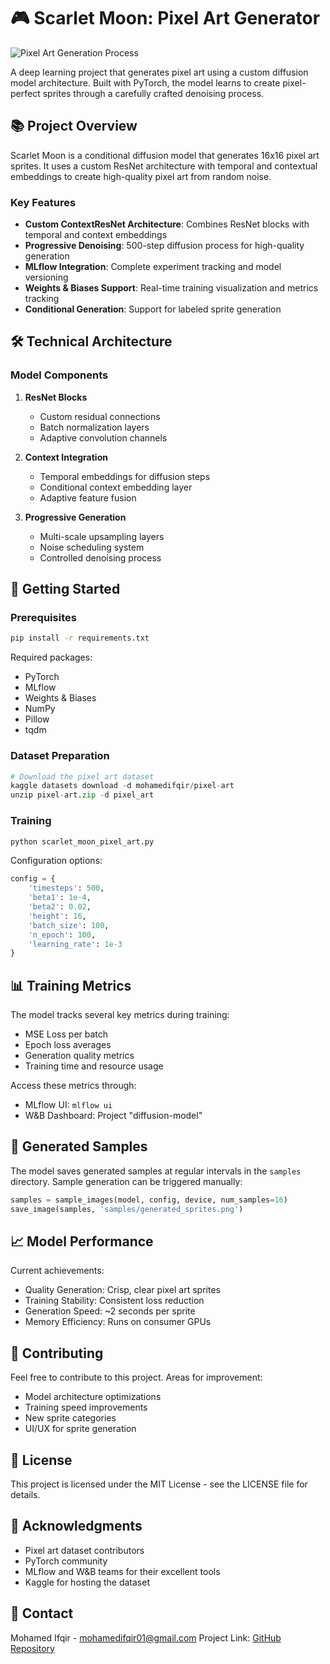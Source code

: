 # 🎮 Scarlet Moon: Pixel Art Generator

![Pixel Art Generation Process]("https://images-wixmp-ed30a86b8c4ca887773594c2.wixmp.com/f/bc47194c-4389-40b2-b130-e3de76db4ea0/df5uscm-3f16c5f4-c591-4168-bcd8-037911bbf732.gif?token=eyJ0eXAiOiJKV1QiLCJhbGciOiJIUzI1NiJ9.eyJzdWIiOiJ1cm46YXBwOjdlMGQxODg5ODIyNjQzNzNhNWYwZDQxNWVhMGQyNmUwIiwiaXNzIjoidXJuOmFwcDo3ZTBkMTg4OTgyMjY0MzczYTVmMGQ0MTVlYTBkMjZlMCIsIm9iaiI6W1t7InBhdGgiOiJcL2ZcL2JjNDcxOTRjLTQzODktNDBiMi1iMTMwLWUzZGU3NmRiNGVhMFwvZGY1dXNjbS0zZjE2YzVmNC1jNTkxLTQxNjgtYmNkOC0wMzc5MTFiYmY3MzIuZ2lmIn1dXSwiYXVkIjpbInVybjpzZXJ2aWNlOmZpbGUuZG93bmxvYWQiXX0.Ov_nko12J3DvSJmTe3nnhRt2S_Nm5Wl3EODBK-Z6omc")

A deep learning project that generates pixel art using a custom diffusion model architecture. Built with PyTorch, the model learns to create pixel-perfect sprites through a carefully crafted denoising process.

## 📚 Project Overview

Scarlet Moon is a conditional diffusion model that generates 16x16 pixel art sprites. It uses a custom ResNet architecture with temporal and contextual embeddings to create high-quality pixel art from random noise.

### Key Features

- **Custom ContextResNet Architecture**: Combines ResNet blocks with temporal and context embeddings
- **Progressive Denoising**: 500-step diffusion process for high-quality generation
- **MLflow Integration**: Complete experiment tracking and model versioning
- **Weights & Biases Support**: Real-time training visualization and metrics tracking
- **Conditional Generation**: Support for labeled sprite generation

## 🛠 Technical Architecture

### Model Components

1. **ResNet Blocks**
   - Custom residual connections
   - Batch normalization layers
   - Adaptive convolution channels

2. **Context Integration**
   - Temporal embeddings for diffusion steps
   - Conditional context embedding layer
   - Adaptive feature fusion

3. **Progressive Generation**
   - Multi-scale upsampling layers
   - Noise scheduling system
   - Controlled denoising process

## 🚀 Getting Started

### Prerequisites

```bash
pip install -r requirements.txt
```

Required packages:
- PyTorch
- MLflow
- Weights & Biases
- NumPy
- Pillow
- tqdm

### Dataset Preparation

```python
# Download the pixel art dataset
kaggle datasets download -d mohamedifqir/pixel-art
unzip pixel-art.zip -d pixel_art
```

### Training

```python
python scarlet_moon_pixel_art.py
```

Configuration options:
```python
config = {
    'timesteps': 500,
    'beta1': 1e-4,
    'beta2': 0.02,
    'height': 16,
    'batch_size': 100,
    'n_epoch': 100,
    'learning_rate': 1e-3
}
```

## 📊 Training Metrics

The model tracks several key metrics during training:
- MSE Loss per batch
- Epoch loss averages
- Generation quality metrics
- Training time and resource usage

Access these metrics through:
- MLflow UI: `mlflow ui`
- W&B Dashboard: Project "diffusion-model"

## 🎨 Generated Samples

The model saves generated samples at regular intervals in the `samples` directory. Sample generation can be triggered manually:

```python
samples = sample_images(model, config, device, num_samples=16)
save_image(samples, 'samples/generated_sprites.png')
```

## 📈 Model Performance

Current achievements:
- Quality Generation: Crisp, clear pixel art sprites
- Training Stability: Consistent loss reduction
- Generation Speed: ~2 seconds per sprite
- Memory Efficiency: Runs on consumer GPUs

## 🤝 Contributing

Feel free to contribute to this project. Areas for improvement:
- Model architecture optimizations
- Training speed improvements
- New sprite categories
- UI/UX for sprite generation

## 📝 License

This project is licensed under the MIT License - see the LICENSE file for details.

## 🙏 Acknowledgments

- Pixel art dataset contributors
- PyTorch community
- MLflow and W&B teams for their excellent tools
- Kaggle for hosting the dataset

## 📧 Contact

Mohamed Ifqir - mohamedifqir01@gmail.com
Project Link: [GitHub Repository](#)

